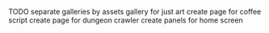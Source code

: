 TODO
separate galleries by assets
gallery for just art
create page for coffee script
create page for dungeon crawler
create panels for home screen